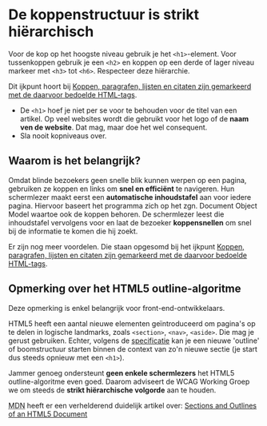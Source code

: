 # De koppenstructuur is strikt hiërarchisch

Voor de kop op het hoogste niveau gebruik je het `<h1>`-element. Voor tussenkoppen gebruik je een `<h2>` en koppen op een derde of lager niveau markeer met `<h3>` tot `<h6>`. Respecteer deze hiërarchie.

Dit ijkpunt hoort bij [Koppen, paragrafen, lijsten en citaten zijn gemarkeerd met de daarvoor bedoelde HTML-tags](/inhoud/basisregels/html-tags).

- De `<h1>` hoef je niet per se voor te behouden voor de titel van een artikel. Op veel websites wordt die gebruikt voor het logo of de **naam ven de website**. Dat mag, maar doe het wel consequent.
- Sla nooit kopniveaus over.

## Waarom is het belangrijk?

Omdat blinde bezoekers geen snelle blik kunnen werpen op een pagina, gebruiken ze koppen en links om **snel en efficiënt** te navigeren. Hun schermlezer maakt eerst een **automatische inhoudstafel** aan voor iedere pagina. Hiervoor baseert het programma zich op het zgn. Document Object Model waartoe ook de koppen behoren. De schermlezer leest die inhoudstafel vervolgens voor en laat de bezoeker **koppensnellen** om snel bij de informatie te komen die hij zoekt.

Er zijn nog meer voordelen. Die staan opgesomd bij het ijkpunt [Koppen, paragrafen, lijsten en citaten zijn gemarkeerd met de daarvoor bedoelde HTML-tags](/inhoud/basisregels/html-tags).

## Opmerking over het HTML5 outline-algoritme

<i class="fa fa-exclamation-triangle green" aria-hidden="true"></i> Deze opmerking is enkel belangrijk voor front-end-ontwikkelaars.

HTML5 heeft een aantal nieuwe elementen geïntroduceerd om pagina's op te delen in logische landmarks, zoals `<section>`, `<nav>`, `<aside>`. Die mag je gerust gebruiken. Echter, volgens de [specificatie](http://html5doctor.com/outlines/) kan je een nieuwe 'outline' of boomstructuur starten binnen de context van zo'n nieuwe sectie (je start dus steeds opnieuw met een `<h1>`).

Jammer genoeg ondersteunt **geen enkele schermlezers** het HTML5 outline-algoritme even goed. Daarom adviseert de WCAG Working Groep we om steeds de **strikt hiërarchische volgorde** aan te houden.

<abbr title="Mozille Developer Network">MDN</abbr> heeft er een verhelderend duidelijk artikel over: [Sections and Outlines of an HTML5 Document](https://developer.mozilla.org/en-US/docs/Web/Guide/HTML/Sections_and_Outlines_of_an_HTML5_document)
